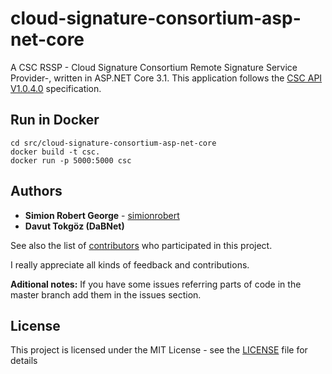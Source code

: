 # cloud-signature-consortium-asp-net-core

A CSC RSSP - Cloud Signature Consortium Remote Signature Service Provider-, written in ASP.NET Core 3.1.
This application follows the [CSC API V1.0.4.0](https://cloudsignatureconsortium.org/resources/download-api-specifications/) specification.

## Run in Docker

```
cd src/cloud-signature-consortium-asp-net-core
docker build -t csc.
docker run -p 5000:5000 csc
```

## Authors

- **Simion Robert George** - [simionrobert](https://github.com/simionrobert)
- **Davut Tokgöz (DaBNet)**

See also the list of [contributors](https://github.com/simionrobert/CSC-Framework/contributors) who participated in this project.

I really appreciate all kinds of feedback and contributions.

**Aditional notes:**
If you have some issues referring parts of code in the master branch add them in the issues section.

## License

This project is licensed under the MIT License - see the [LICENSE](LICENSE) file for details
